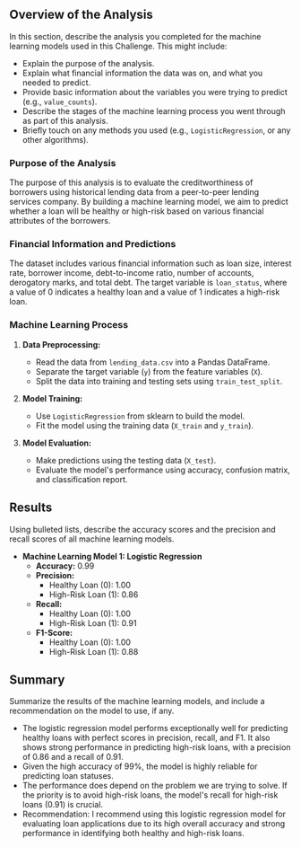 ## Overview of the Analysis

In this section, describe the analysis you completed for the machine learning models used in this Challenge. This might include:

* Explain the purpose of the analysis.
* Explain what financial information the data was on, and what you needed to predict.
* Provide basic information about the variables you were trying to predict (e.g., `value_counts`).
* Describe the stages of the machine learning process you went through as part of this analysis.
* Briefly touch on any methods you used (e.g., `LogisticRegression`, or any other algorithms).

### Purpose of the Analysis
The purpose of this analysis is to evaluate the creditworthiness of borrowers using historical lending data from a peer-to-peer lending services company. By building a machine learning model, we aim to predict whether a loan will be healthy or high-risk based on various financial attributes of the borrowers.

### Financial Information and Predictions
The dataset includes various financial information such as loan size, interest rate, borrower income, debt-to-income ratio, number of accounts, derogatory marks, and total debt. The target variable is `loan_status`, where a value of 0 indicates a healthy loan and a value of 1 indicates a high-risk loan.

### Machine Learning Process
1. **Data Preprocessing:**
   - Read the data from `lending_data.csv` into a Pandas DataFrame.
   - Separate the target variable (`y`) from the feature variables (`X`).
   - Split the data into training and testing sets using `train_test_split`.

2. **Model Training:**
   - Use `LogisticRegression` from sklearn to build the model.
   - Fit the model using the training data (`X_train` and `y_train`).

3. **Model Evaluation:**
   - Make predictions using the testing data (`X_test`).
   - Evaluate the model's performance using accuracy, confusion matrix, and classification report.

## Results

Using bulleted lists, describe the accuracy scores and the precision and recall scores of all machine learning models.

* **Machine Learning Model 1: Logistic Regression**
  * **Accuracy:** 0.99
  * **Precision:** 
    - Healthy Loan (0): 1.00
    - High-Risk Loan (1): 0.86
  * **Recall:** 
    - Healthy Loan (0): 1.00
    - High-Risk Loan (1): 0.91
  * **F1-Score:** 
    - Healthy Loan (0): 1.00
    - High-Risk Loan (1): 0.88

## Summary

Summarize the results of the machine learning models, and include a recommendation on the model to use, if any.

* The logistic regression model performs exceptionally well for predicting healthy loans with perfect scores in precision, recall, and F1. It also shows strong performance in predicting high-risk loans, with a precision of 0.86 and a recall of 0.91.
* Given the high accuracy of 99%, the model is highly reliable for predicting loan statuses.
* The performance does depend on the problem we are trying to solve. If the priority is to avoid high-risk loans, the model's recall for high-risk loans (0.91) is crucial.
* Recommendation: I recommend using this logistic regression model for evaluating loan applications due to its high overall accuracy and strong performance in identifying both healthy and high-risk loans.